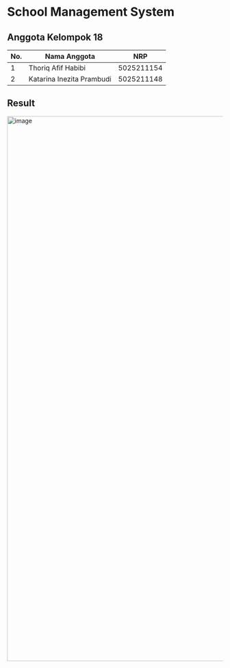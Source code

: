# School Management System

## Anggota Kelompok 18

| No.  | Nama Anggota       | NRP          |
|------|--------------------|--------------|
| 1    |Thoriq Afif Habibi           | 5025211154   |
| 2    | Katarina Inezita Prambudi         | 5025211148   |

## Result
<img width="1274" alt="image" src="https://github.com/katarinainezita/school-management-system/assets/109232320/a13db56d-229b-4cf0-9281-c995f419c5ab">


